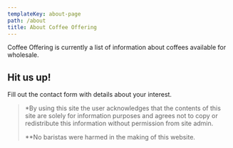 ```yaml
---
templateKey: about-page
path: /about
title: About Coffee Offering
---
```

Coffee Offering is currently a list of information about coffees available for wholesale.

## Hit us up!

Fill out the contact form with details about your interest.

> \*By using this site the user acknowledges that the contents of this site are solely for information purposes and agrees not to copy or redistribute this information without permission from site admin.
>
> \*\*No baristas were harmed in the making of this website.

